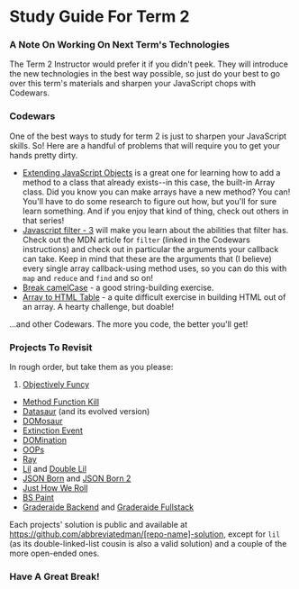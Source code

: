 # Study Guide For Term 2

### A Note On Working On Next Term's Technologies

The Term 2 Instructor would prefer it if you didn't peek. They will introduce the new technologies in the best way possible, so just do your best to go over this term's materials and sharpen your JavaScript chops with Codewars.


### Codewars

One of the best ways to study for term 2 is just to sharpen your JavaScript skills. So! Here are a handful of problems that will require you to get your hands pretty dirty.

* [Extending JavaScript Objects](https://www.codewars.com/kata/581351c40d8f13bc450008b8/javascript) is a great one for learning how to add a method to a class that already exists--in this case, the built-in Array class. Did you know you can make arrays have a new method? You can! You'll have to do some research to figure out how, but you'll for sure learn something. And if you enjoy that kind of thing, check out others in that series!
* [Javascript filter - 3](https://www.codewars.com/kata/525f0459fb9570f9ff00005d/javascript) will make you learn about the abilities that filter has. Check out the MDN article for `filter` (linked in the Codewars instructions) and check out in particular the arguments your callback can take. Keep in mind that these are the arguments that (I believe) every single array callback-using method uses, so you can do this with `map` and `reduce` and `find` and so on!
* [Break camelCase](https://www.codewars.com/kata/5208f99aee097e6552000148/javascript) - a good string-building exercise.
* [Array to HTML Table](https://www.codewars.com/kata/5e7e4b7cd889f7001728fd4a) - a quite difficult exercise in building HTML out of an array. A hearty challenge, but doable!

…and other Codewars. The more you code, the better you'll get!


### Projects To Revisit

In rough order, but take them as you please:

1. [Objectively Funcy](https://github.com/ci-wdi-900/objectively-funcy)
* [Method Function Kill](https://github.com/ci-wdi-900/method-function-kill)
* [Datasaur](https://github.com/abbreviatedman/datasaur) (and its evolved version)
* [DOMosaur](https://github.com/abbreviatedman/domosaur)
* [Extinction Event](https://github.com/abbreviatedman/extinction-event)
* [DOMination](https://github.com/ci-wdi-900/domination)
* [OOPs](https://github.com/abbreviatedman/oops)
* [Ray](https://github.com/ci-wdi-900/ray)
* [Lil](https://github.com/ci-wdi-900/lil) and [Double Lil](https://github.com/abbreviatedman/double-lil)
* [JSON Born](https://github.com/abbreviatedman/json-born) and [JSON Born 2](https://github.com/abbreviatedman/json-born-2)
* [Just How We Roll](https://github.com/abbreviatedman/just-how-we-roll)
* [BS Paint](https://github.com/abbreviatedman/bs-paint)
* [Graderaide Backend](https://github.com/abbreviatedman/graderaide-backend) and [Graderaide Fullstack](https://github.com/abbreviatedman/graderaide-fullstack)

Each projects' solution is public and available at https://github.com/abbreviatedman/[repo-name]-solution, except for `lil` (as its double-linked-list cousin is also a valid solution) and a couple of the more open-ended ones.


### Have A Great Break!
